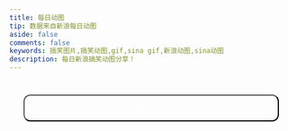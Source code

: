 ```yaml
---
title: 每日动图
tip: 数据来自新浪每日动图
aside: false
comments: false
keywords: 搞笑图片,搞笑动图,gif,sina gif,新浪动图,sina动图
description: 每日新浪搞笑动图分享！
---
```


<style>
#article-container .gif-page .gif-con p.date {
  font-size: 14px;
}
.gif-page .gif-con img {
  filter: blur(6px);
}
.gif-page .gif-con img.loaded {
  filter: blur(0);
  will-change: opacity;
  animation: realImg .2s linear;
}
.gif-page .gif-cop {
  display: flex;
  justify-content: center;
  margin: 40px 0;
}
.gif-page .gif-cop button {
  width: 90%;
  color: #fff;
  background-color: var(--wds-main);
  padding: 12px;
  font-size: 14px;
  border-radius: 12px;
}
.gif-page .gif-cop button:hover{
  box-shadow: 0 4px 8px 0 rgb(0 0 0 / 24%), 0 8px 16px 0 rgb(0 0 0 / 19%);
}
</style>

<div class="gif-page">
  <div class="gif-script"></div>
  <div class="timeline gif-con"></div> 
  <div class="gif-cop">
    <button onclick="loadingPage()">加载更多...</button>
  </div>
</div>

<script>

function refresh(page){
  var script = document.createElement('script')
  script.src = 'https://interface.sina.cn/tech/gif/album.d.json?num='+10+'&page='+page+'&jsoncallback=jsonp1'
  document.querySelector('.gif-script').insertBefore(script, document.querySelector('.gif-script').firstChild)
}

function jsonp1(res){
  var gifCon = document.querySelector('.gif-con')
  document.querySelector('.gif-script').innerHTML = ''
  res.data.forEach((item)=>{
    gifCon.innerHTML +=  `
    <div class="timenode">
      <div class="meta"><p></p><p class="date">${item.createtime}</p><p></p></div>
      <div class="body"><p>${item.name}</p><img src="${item.img_url}" /></div>
    </div>
  `
  })
  lazyLoadInstance.update()
}

refresh(1)

var page=1
function loadingPage(){
  page++
  refresh(page)
}

</script>
